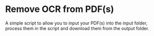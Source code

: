 # Remove OCR from PDF(s)

A simple script to allow you to input your PDF(s) into the input folder, process them in the script and download them from the output folder.
